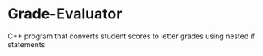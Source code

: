 # Grade-Evaluator
C++ program that converts student scores to letter grades using nested if statements

